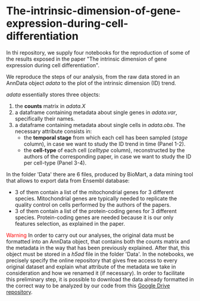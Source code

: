 # The-intrinsic-dimension-of-gene-expression-during-cell-differentiation
In thi repository, we supply four notebooks for the reproduction of some of the results exposed in the paper "The intrinsic dimension of gene expression during cell differentiation".

We reproduce the steps of our analysis, from the raw data stored in an AnnData object *adata* to the plot of the intrinsic dimension (ID) trend.

*adata* essentially stores three objects:
1. the **counts** matrix in *adata.X*
2. a dataframe containing metadata about single genes in *adata.var*, specifically their names.
3. a dataframe containing metadata about single cells in *adata.obs*. The necessary attribute consists in: 
    - the **temporal stage** from which each cell has been sampled (*stage* column), in case we want to study the ID trend in time (Panel 1-2).
    - the **cell-type** of each cell (*celltype* column), reconstructed by the authors of the corresponding paper, in case we want to study the ID per cell-type (Panel 3-4).

In the folder 'Data' there are 6 files, produced by BioMart, a data mining tool that allows to export data from Ensembl database:
- 3 of them contain a list of the mitochondrial genes for 3 different species. Mitochondrial genes are typically needed to replicate the quality control on cells performed by the authors of the papers.
- 3 of them contain a list of the protein-coding genes for 3 different species. Protein-coding genes are needed because it is our only features selection, as explained in the paper.

<span style="color: red;">Warning</span>
In order to carry out our analyses, the original data must be formatted into an AnnData object, that contains both the counts matrix and the metadata in the way that has been previously explained. After that, this object must be stored in a *h5ad* file in the folder 'Data'. In the notebooks, we precisely specify the online repository that gives free access to every original dataset and explain what attribute of the metadata we take in consideration and how we renamed it (if necessary).
In order to facilitate this preliminary step, it is possible to download the data already formatted in the correct way to be analyzed by our code from this [Google Drive repository](https://drive.google.com/drive/folders/1eVfpxwF8ak6aPn5-DuiwrIFP4iePupOe?usp=sharing).
